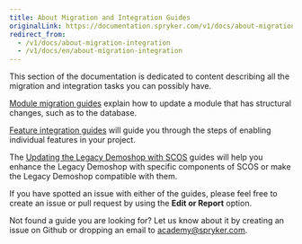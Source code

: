 ```yaml
---
title: About Migration and Integration Guides
originalLink: https://documentation.spryker.com/v1/docs/about-migration-integration
redirect_from:
  - /v1/docs/about-migration-integration
  - /v1/docs/en/about-migration-integration
---
```


This section of the documentation is dedicated to content describing all the migration and integration tasks you can possibly have.

[Module migration guides](/docs/scos/dev/migration-and-integration/201811.0/module-migration-guides/about-migration) explain how to update a module that has structural changes, such as to the database.

[Feature integration guides](/docs/scos/dev/migration-and-integration/201811.0/feature-integration-guides/about-integrati) will guide you through the steps of enabling individual features in your project.

The [Updating the Legacy Demoshop with SCOS](/docs/scos/dev/migration-and-integration/201811.0/updating-the-legacy-demoshop-with-scos/about-updating) guides will help you enhance the Legacy Demoshop with specific components of SCOS or make the Legacy Demoshop compatible with them.

If you have spotted an issue with either of the guides, please feel free to create an issue or pull request by using the **Edit or Report** option.

Not found a guide you are looking for? Let us know about it by creating an issue on Github or dropping an email to academy@spryker.com.
